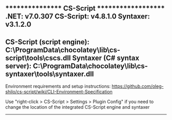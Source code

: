 *************** CS-Script ******************
.NET:      v7.0.307
CS-Script: v4.8.1.0
Syntaxer:  v3.1.2.0
---
CS-Script (script engine): C:\ProgramData\chocolatey\lib\cs-script\tools\cscs.dll
Syntaxer (C# syntax server): C:\ProgramData\chocolatey\lib\cs-syntaxer\tools\syntaxer.dll
---


Environment requirements and setup instructions:
  https://github.com/oleg-shilo/cs-script/wiki/CLI-Environment-Specification

Use "right-click > CS-Script > Settings > Plugin Config" if you need to change the location of the integrated CS-Script engine and syntaxer
**********************************************